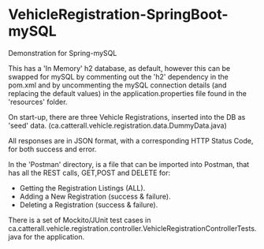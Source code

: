 # VehicleRegistration-SpringBoot-mySQL
Demonstration for Spring-mySQL

This has a 'In Memory' h2 database, as default, however this can be swapped for mySQL by commenting out the 'h2' dependency in the pom.xml and by 
uncommenting the mySQL connection details (and replacing the default values) in the application.properties file found in the 'resources' folder.

On start-up, there are three Vehicle Registrations, inserted into the DB as 'seed' data. (ca.catterall.vehicle.registration.data.DummyData.java)

All responses are in JSON format, with a corresponding HTTP Status Code, for both success and error.

In the 'Postman' directory, is a file that can be imported into Postman, that has all the REST calls, GET,POST and DELETE for: 
  * Getting the Registration Listings (ALL).
  * Adding a New Registration (success & failure). 
  * Deleting a Registration (success & failure).
  
There is a set of Mockito/JUnit test cases in ca.catterall.vehicle.registration.controller.VehicleRegistrationControllerTests.java for the application.
